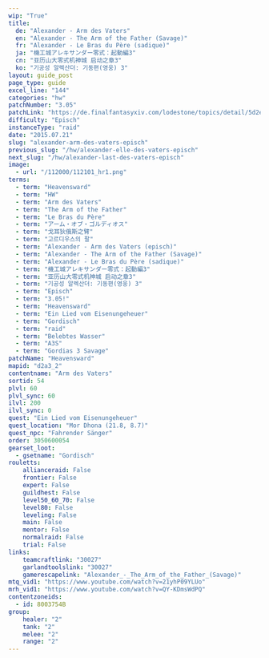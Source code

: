 ```yaml
---
wip: "True"
title:
  de: "Alexander - Arm des Vaters"
  en: "Alexander - The Arm of the Father (Savage)"
  fr: "Alexander - Le Bras du Père (sadique)"
  ja: "機工城アレキサンダー零式：起動編3"
  cn: "亚历山大零式机神城 启动之章3"
  ko: "기공성 알렉산더: 기동편(영웅) 3"
layout: guide_post
page_type: guide
excel_line: "144"
categories: "hw"
patchNumber: "3.05"
patchLink: "https://de.finalfantasyxiv.com/lodestone/topics/detail/5d2e3fa40c5b04a0bc1c8c9de6392354b68bdb44"
difficulty: "Episch"
instanceType: "raid"
date: "2015.07.21"
slug: "alexander-arm-des-vaters-episch"
previous_slug: "/hw/alexander-elle-des-vaters-episch"
next_slug: "/hw/alexander-last-des-vaters-episch"
image:
  - url: "/112000/112101_hr1.png"
terms:
  - term: "Heavensward"
  - term: "HW"
  - term: "Arm des Vaters"
  - term: "The Arm of the Father"
  - term: "Le Bras du Père"
  - term: "アーム・オブ・ゴルディオス"
  - term: "戈耳狄俄斯之臂"
  - term: "고르디우스의 팔"
  - term: "Alexander - Arm des Vaters (episch)"
  - term: "Alexander - The Arm of the Father (Savage)"
  - term: "Alexander - Le Bras du Père (sadique)"
  - term: "機工城アレキサンダー零式：起動編3"
  - term: "亚历山大零式机神城 启动之章3"
  - term: "기공성 알렉산더: 기동편(영웅) 3"
  - term: "Episch"
  - term: "3.05!"
  - term: "Heavensward"
  - term: "Ein Lied vom Eisenungeheuer"
  - term: "Gordisch"
  - term: "raid"
  - term: "Belebtes Wasser"
  - term: "A3S"
  - term: "Gordias 3 Savage"
patchName: "Heavensward"
mapid: "d2a3_2"
contentname: "Arm des Vaters"
sortid: 54
plvl: 60
plvl_sync: 60
ilvl: 200
ilvl_sync: 0
quest: "Ein Lied vom Eisenungeheuer"
quest_location: "Mor Dhona (21.8, 8.7)"
quest_npc: "Fahrender Sänger"
order: 3050600054
gearset_loot:
  - gsetname: "Gordisch"
rouletts:
    allianceraid: False
    frontier: False
    expert: False
    guildhest: False
    level50_60_70: False
    level80: False
    leveling: False
    main: False
    mentor: False
    normalraid: False
    trial: False
links:
    teamcraftlink: "30027"
    garlandtoolslink: "30027"
    gamerescapelink: "Alexander_-_The_Arm_of_the_Father_(Savage)"
mtq_vid1: "https://www.youtube.com/watch?v=21yhP09YLUo"
mrh_vid1: "https://www.youtube.com/watch?v=QY-KDmsWdPQ"
contentzoneids:
  - id: 8003754B
group:
    healer: "2"
    tank: "2"
    melee: "2"
    range: "2"
---
```

